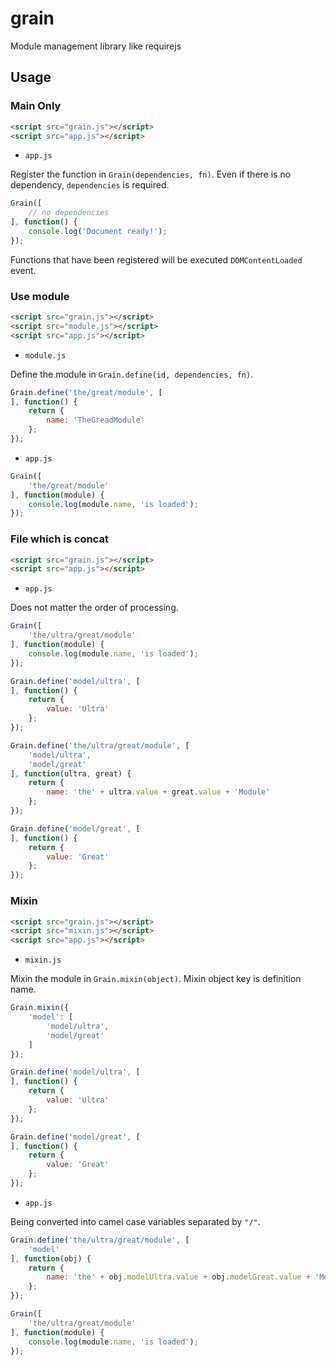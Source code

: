 # grain

Module management library like requirejs  

## Usage

### Main Only

```HTML
<script src="grain.js"></script>
<script src="app.js"></script>
```

* `app.js`

Register the function in `Grain(dependencies, fn)`. Even if there is no dependency, `dependencies` is required.

```Javascript
Grain([
	// no dependencies
], function() {
	console.log('Document ready!');
});
```

Functions that have been registered will be executed `DOMContentLoaded` event.

### Use module

```HTML
<script src="grain.js"></script>
<script src="module.js"></script>
<script src="app.js"></script>
```

* `module.js`

Define the module in `Grain.define(id, dependencies, fn)`.

```Javascript
Grain.define('the/great/module', [
], function() {
	return {
		name: 'TheGreadModule'
	};
});
```

* `app.js`

```Javascript
Grain([
	'the/great/module'
], function(module) {
	console.log(module.name, 'is loaded');
});
```

### File which is concat

```HTML
<script src="grain.js"></script>
<script src="app.js"></script>
```

* `app.js`

Does not matter the order of processing.

```Javascript
Grain([
	'the/ultra/great/module'
], function(module) {
	console.log(module.name, 'is loaded');
});

Grain.define('model/ultra', [
], function() {
	return {
		value: 'Ultra'
	};
});

Grain.define('the/ultra/great/module', [
	'model/ultra',
	'model/great'
], function(ultra, great) {
	return {
		name: 'the' + ultra.value + great.value + 'Module'
	};
});

Grain.define('model/great', [
], function() {
	return {
		value: 'Great'
	};
});
```

### Mixin

```HTML
<script src="grain.js"></script>
<script src="mixin.js"></script>
<script src="app.js"></script>
```

* `mixin.js`

Mixin the module in `Grain.mixin(object)`. Mixin object key is definition name.

```Javascript
Grain.mixin({
	'model': [
		'model/ultra',
		'model/great'
	]
});

Grain.define('model/ultra', [
], function() {
	return {
		value: 'Ultra'
	};
});

Grain.define('model/great', [
], function() {
	return {
		value: 'Great'
	};
});
```

* `app.js`

Being converted into camel case variables separated by `"/"`.

```Javascript
Grain.define('the/ultra/great/module', [
	'model'
], function(obj) {
	return {
		name: 'the' + obj.modelUltra.value + obj.modelGreat.value + 'Module'
	};
});

Grain([
	'the/ultra/great/module'
], function(module) {
	console.log(module.name, 'is loaded');
});
```
